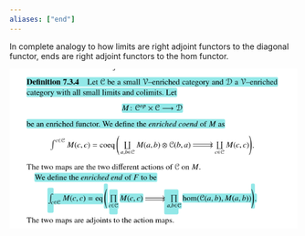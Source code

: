 ```yaml
---
aliases: ["end"]
---
```


In complete analogy to how limits are right adjoint functors to the diagonal functor, ends are right adjoint functors to the hom functor.

![](../attachments/Pasted%20image%2020210511005841.png)
